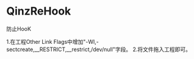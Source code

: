# QinzReHook
防止HooK

1.在工程Other Link Flags中增加"-Wl,-sectcreate,__RESTRICT,__restrict,/dev/null"字段。
2.将文件拖入工程即可。
